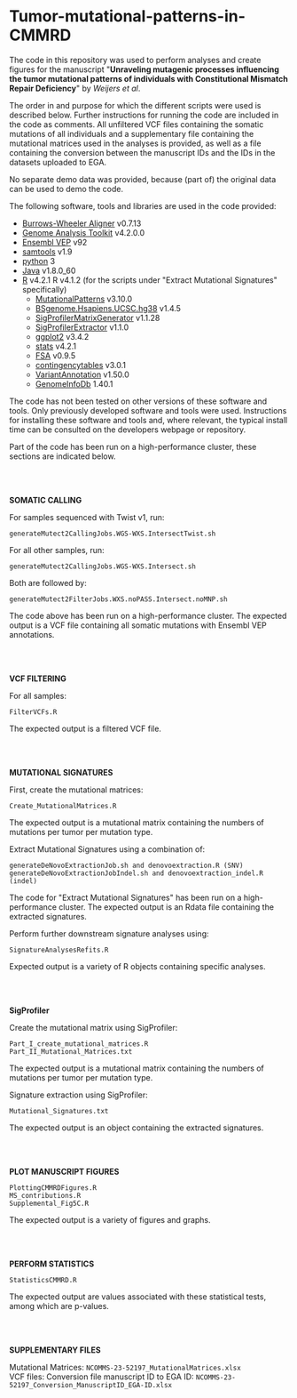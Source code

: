 # Tumor-mutational-patterns-in-CMMRD

The code in this repository was used to perform analyses and create figures for the manuscript "**Unraveling mutagenic processes influencing the tumor mutational patterns of individuals with Constitutional Mismatch Repair Deficiency**" by *Weijers et al*.

The order in and purpose for which the different scripts were used is described below. Further instructions for running the code are included in the code as comments. All unfiltered VCF files containing the somatic mutations of all individuals and a supplementary file containing the mutational matrices used in the analyses is provided, as well as a file containing the conversion between the manuscript IDs and the IDs in the datasets uploaded to EGA.

No separate demo data was provided, because (part of) the original data can be used to demo the code.

The following software, tools and libraries are used in the code provided:
- [Burrows-Wheeler Aligner](https://github.com/lh3/bwa) v0.7.13
- [Genome Analysis Toolkit](https://github.com/broadinstitute/gatk/) v4.2.0.0 
- [Ensembl VEP](https://github.com/Ensembl/ensembl-vep) v92
- [samtools](https://github.com/samtools/) v1.9
- [python](https://www.python.org/) 3
- [Java](https://www.java.com/) v1.8.0_60
- [R](https://www.r-project.org/) v4.2.1
    R v4.1.2 (for the scripts under "Extract Mutational Signatures" specifically)
    - [MutationalPatterns](https://bioconductor.org/packages/release/bioc/html/MutationalPatterns.html) v3.10.0
    - [BSgenome.Hsapiens.UCSC.hg38](https://bioconductor.org/packages/release/data/annotation/html/BSgenome.Hsapiens.UCSC.hg38.html) v1.4.5
    - [SigProfilerMatrixGenerator](https://github.com/AlexandrovLab/SigProfilerMatrixGenerator) v1.1.28
    - [SigProfilerExtractor](https://github.com/AlexandrovLab/SigProfilerExtractor) v1.1.0
    - [ggplot2](https://ggplot2.tidyverse.org/) v3.4.2
    - [stats](https://rdrr.io/r/stats/stats-package.html) v4.2.1
    - [FSA](https://fishr-core-team.github.io/FSA/) v0.9.5
    - [contingencytables](https://github.com/ocbe-uio/contingencytables) v3.0.1
    - [VariantAnnotation](https://www.bioconductor.org/packages/release/bioc/html/VariantAnnotation.html) v1.50.0
    - [GenomeInfoDb](https://bioconductor.org/packages/release/bioc/html/GenomeInfoDb.html) 1.40.1

The code has not been tested on other versions of these software and tools.
Only previously developed software and tools were used.
Instructions for installing these software and tools and, where relevant, the typical install time can be consulted on the developers webpage or repository.

Part of the code has been run on a high-performance cluster, these sections are indicated below.
  
<br />  
<br />

**SOMATIC CALLING**
  
For samples sequenced with Twist v1, run:  
```
generateMutect2CallingJobs.WGS-WXS.IntersectTwist.sh
```

For all other samples, run:  
```
generateMutect2CallingJobs.WGS-WXS.Intersect.sh
```
  
Both are followed by:  
```
generateMutect2FilterJobs.WXS.noPASS.Intersect.noMNP.sh
```
The code above has been run on a high-performance cluster.
The expected output is a VCF file containing all somatic mutations with Ensembl VEP annotations.
  
<br />
<br />  

**VCF FILTERING**

For all samples:  
```
FilterVCFs.R
```
The expected output is a filtered VCF file.
  
<br />  
<br />

**MUTATIONAL SIGNATURES**

First, create the mutational matrices:  
```
Create_MutationalMatrices.R
```
The expected output is a mutational matrix containing the numbers of mutations per tumor per mutation type.
  
Extract Mutational Signatures using a combination of:
```
generateDeNovoExtractionJob.sh and denovoextraction.R (SNV)
generateDeNovoExtractionJobIndel.sh and denovoextraction_indel.R (indel)
```

The code for "Extract Mutational Signatures" has been run on a high-performance cluster.
The expected output is an Rdata file containing the extracted signatures.
  
Perform further downstream signature analyses using:  
```
SignatureAnalysesRefits.R
```
Expected output is a variety of R objects containing specific analyses.
  
<br />
<br />  

**SigProfiler**

Create the mutational matrix using SigProfiler:
```
Part_I_create_mutational_matrices.R
Part_II_Mutational_Matrices.txt
```

The expected output is a mutational matrix containing the numbers of mutations per tumor per mutation type.

Signature extraction using SigProfiler:
```
Mutational_Signatures.txt
```
The expected output is an object containing the extracted signatures.

<br />
<br />

**PLOT MANUSCRIPT FIGURES**

```
PlottingCMMRDFigures.R
MS_contributions.R
Supplemental_Fig5C.R
```
The expected output is a variety of figures and graphs.
  
<br />
<br />  

**PERFORM STATISTICS**

```
StatisticsCMMRD.R
```
The expected output are values associated with these statistical tests, among which are p-values.
  
<br />
<br />  

**SUPPLEMENTARY FILES**

Mutational Matrices: ```NCOMMS-23-52197_MutationalMatrices.xlsx```  
VCF files: 
Conversion file manuscript ID to EGA ID: ```NCOMMS-23-52197_Conversion_ManuscriptID_EGA-ID.xlsx```  

